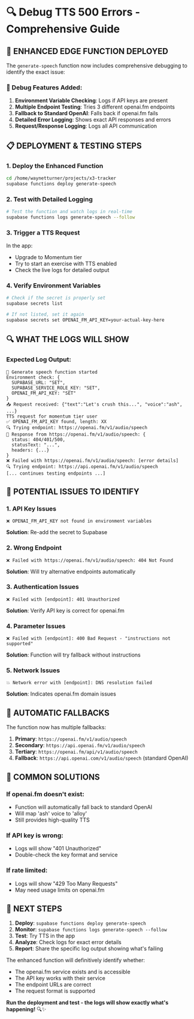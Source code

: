 # 🔍 Debug TTS 500 Errors - Comprehensive Guide

## 🚀 ENHANCED EDGE FUNCTION DEPLOYED

The `generate-speech` function now includes comprehensive debugging to identify the exact issue:

### **🔧 Debug Features Added:**

1. **Environment Variable Checking**: Logs if API keys are present
2. **Multiple Endpoint Testing**: Tries 3 different openai.fm endpoints
3. **Fallback to Standard OpenAI**: Falls back if openai.fm fails
4. **Detailed Error Logging**: Shows exact API responses and errors
5. **Request/Response Logging**: Logs all API communication

## 📋 DEPLOYMENT & TESTING STEPS

### **1. Deploy the Enhanced Function**
```bash
cd /home/waynetturner/projects/x3-tracker
supabase functions deploy generate-speech
```

### **2. Test with Detailed Logging**
```bash
# Test the function and watch logs in real-time
supabase functions logs generate-speech --follow
```

### **3. Trigger a TTS Request**
In the app:
- Upgrade to Momentum tier 
- Try to start an exercise with TTS enabled
- Check the live logs for detailed output

### **4. Verify Environment Variables**
```bash
# Check if the secret is properly set
supabase secrets list

# If not listed, set it again
supabase secrets set OPENAI_FM_API_KEY=your-actual-key-here
```

## 🔍 WHAT THE LOGS WILL SHOW

### **Expected Log Output:**
```
🚀 Generate speech function started
Environment check: {
  SUPABASE_URL: "SET",
  SUPABASE_SERVICE_ROLE_KEY: "SET", 
  OPENAI_FM_API_KEY: "SET"
}
📥 Request received: {"text":"Let's crush this...", "voice":"ash", ...}
TTS request for momentum tier user  
✅ OPENAI_FM_API_KEY found, length: XX
🔍 Trying endpoint: https://openai.fm/v1/audio/speech
📡 Response from https://openai.fm/v1/audio/speech: {
  status: 404/401/500,
  statusText: "...",
  headers: {...}
}
❌ Failed with https://openai.fm/v1/audio/speech: [error details]
🔍 Trying endpoint: https://api.openai.fm/v1/audio/speech
[... continues testing endpoints ...]
```

## 🎯 POTENTIAL ISSUES TO IDENTIFY

### **1. API Key Issues**
```
❌ OPENAI_FM_API_KEY not found in environment variables
```
**Solution**: Re-add the secret to Supabase

### **2. Wrong Endpoint**
```
❌ Failed with https://openai.fm/v1/audio/speech: 404 Not Found
```
**Solution**: Will try alternative endpoints automatically

### **3. Authentication Issues**
```
❌ Failed with [endpoint]: 401 Unauthorized  
```
**Solution**: Verify API key is correct for openai.fm

### **4. Parameter Issues**
```
❌ Failed with [endpoint]: 400 Bad Request - "instructions not supported"
```
**Solution**: Function will try fallback without instructions

### **5. Network Issues**
```
💥 Network error with [endpoint]: DNS resolution failed
```
**Solution**: Indicates openai.fm domain issues

## 🔄 AUTOMATIC FALLBACKS

The function now has multiple fallbacks:

1. **Primary**: `https://openai.fm/v1/audio/speech`
2. **Secondary**: `https://api.openai.fm/v1/audio/speech`  
3. **Tertiary**: `https://openai.fm/api/v1/audio/speech`
4. **Fallback**: `https://api.openai.com/v1/audio/speech` (standard OpenAI)

## 📝 COMMON SOLUTIONS

### **If openai.fm doesn't exist:**
- Function will automatically fall back to standard OpenAI
- Will map 'ash' voice to 'alloy' 
- Still provides high-quality TTS

### **If API key is wrong:**
- Logs will show "401 Unauthorized"
- Double-check the key format and service

### **If rate limited:**
- Logs will show "429 Too Many Requests"
- May need usage limits on openai.fm

## 🚀 NEXT STEPS

1. **Deploy**: `supabase functions deploy generate-speech`
2. **Monitor**: `supabase functions logs generate-speech --follow`
3. **Test**: Try TTS in the app
4. **Analyze**: Check logs for exact error details
5. **Report**: Share the specific log output showing what's failing

The enhanced function will definitively identify whether:
- The openai.fm service exists and is accessible
- The API key works with their service  
- The endpoint URLs are correct
- The request format is supported

**Run the deployment and test - the logs will show exactly what's happening!** 🔍✨